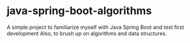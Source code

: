 # java-spring-boot-algorithms
A simple project to familiarize myself with Java Spring Boot and test first development Also, to brush up on algorithms and data structures. 
